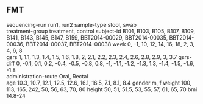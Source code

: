 
 ## FMT   
sequencing-run run1, run2 
sample-type   stool, swab  
treatment-group treatment, control
subject-id B101, B103, B105, B107, B109, B141, B143, B145, B147, B159, BBT2014-00029, BBT2014-00035, BBT2014-00036, BBT2014-00037, BBT2014-00038 
week  0, -1, 10, 12, 14, 16, 18, 2, 3, 4, 6, 8  
gsrs    1, 1.1, 1.3, 1.4, 1.5, 1.6, 1.8, 2, 2.1, 2.2, 2.3, 2.4, 2.6, 2.8, 2.9, 3, 3.7
gsrs-diff   0, -0.1, 0.1, 0.2, -0.4, -0.5, -0.8, 0.8, -1, -1.1, -1.2, -1.3, 1.3, -1.4, -1.5, -1.6, -1.8    
administration-route  Oral, Rectal  
age     10.3, 10.7, 12.1, 12.5, 12.6, 16.1, 16.5, 7.1, 8.1, 8.4
gender  m, f
weight  100, 113, 165, 242, 50, 56, 63, 70, 80
height  50, 51, 51.5, 53, 55, 57, 61, 65, 70
bmi 14.8-24

##